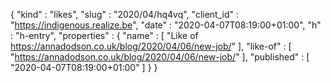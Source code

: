 {
  "kind" : "likes",
  "slug" : "2020/04/hq4vq",
  "client_id" : "https://indigenous.realize.be",
  "date" : "2020-04-07T08:19:00+01:00",
  "h" : "h-entry",
  "properties" : {
    "name" : [ "Like of https://annadodson.co.uk/blog/2020/04/06/new-job/" ],
    "like-of" : [ "https://annadodson.co.uk/blog/2020/04/06/new-job/" ],
    "published" : [ "2020-04-07T08:19:00+01:00" ]
  }
}
